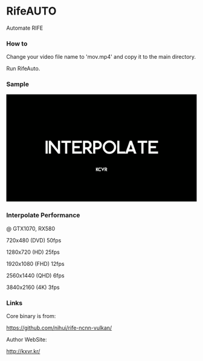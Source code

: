 # RifeAUTO
Automate RIFE

### How to
Change your video file name to 'mov.mp4' and copy it to the main directory.

Run RifeAuto.

### Sample
![origin0](Honeycam%20i.gif)

### Interpolate Performance
@ GTX1070, RX580

720x480 (DVD)    50fps

1280x720 (HD)   25fps

1920x1080 (FHD)  12fps

2560x1440 (QHD)  6fps

3840x2160 (4K) 3fps

### Links
Core binary is from:

https://github.com/nihui/rife-ncnn-vulkan/

Author WebSite:

http://kxvr.kr/
